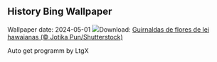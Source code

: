 ## History Bing Wallpaper
Wallpaper date: 2024-05-01
![](https://www.bing.com/th?id=OHR.HawaiianLei_ES-ES3282014146_UHD.jpg&w=1000)Download: [Guirnaldas de flores de lei hawaianas (© Jotika Pun/Shutterstock)](https://www.bing.com/th?id=OHR.HawaiianLei_ES-ES3282014146_UHD.jpg)

Auto get programm by LtgX
